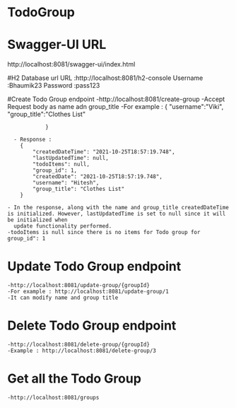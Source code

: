 # TodoGroup

# Swagger-UI  URL
http://localhost:8081/swagger-ui/index.html

#H2 Database url
 URL		:http://localhost:8081/h2-console
 Username 	:Bhaumik23
 Password 	:pass123
 
 

#Create Todo Group endpoint
	-http://localhost:8081/create-group
	-Accept Request body as name adn group_title
	-For example :
				{
    			"username":"Viki",
   				 "group_title":"Clothes List"
    
				}
	  
	  - Response :
	  	{
    		"createdDateTime": "2021-10-25T18:57:19.748",
    		"lastUpdatedTime": null,
    		"todoItems": null,
    		"group_id": 1,
   			"createdDate": "2021-10-25T18:57:19.748",
   			"username": "Hitesh",
    		"group_title": "Clothes List"
		}
		
	- In the response, along with the name and group_title createdDateTime is initialized. However, lastUpdatedTime is set to null since it will be initialized when
	  update functionality performed. 
	-todoItems is null since there is no items for Todo group for group_id": 1
	
	
	
# Update Todo Group endpoint
	-http://localhost:8081/update-group/{groupId}
	-For example : http://localhost:8081/update-group/1
	-It can modify name and group title

# Delete Todo Group endpoint
	-http://localhost:8081/delete-group/{groupId}
	-Example : http://localhost:8081/delete-group/3
	
# Get all the Todo Group
	-http://localhost:8081/groups
	

